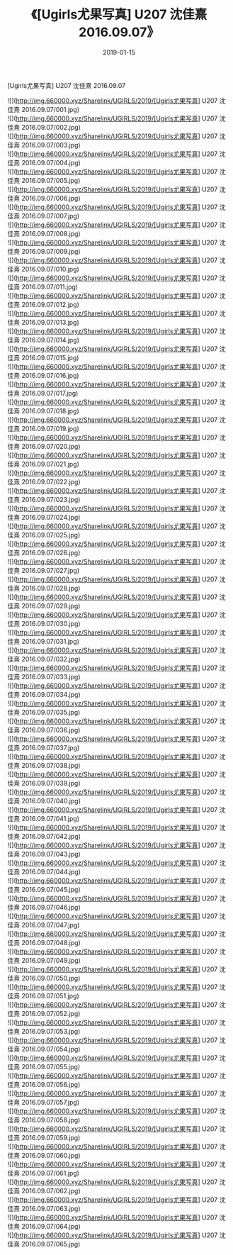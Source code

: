 ﻿---
layout: post
title:  《[Ugirls尤果写真] U207 沈佳熹 2016.09.07》
date:   2019-01-15
img: http://img.660000.xyz/Sharelink/UGIRLS/2019/[Ugirls尤果写真] U207 沈佳熹 2016.09.07/000.jpg
categories: [美女, 清纯, 唯美]
---

[Ugirls尤果写真] U207 沈佳熹 2016.09.07

 ![](http://img.660000.xyz/Sharelink/UGIRLS/2019/[Ugirls尤果写真] U207 沈佳熹 2016.09.07/001.jpg) <br>![](http://img.660000.xyz/Sharelink/UGIRLS/2019/[Ugirls尤果写真] U207 沈佳熹 2016.09.07/002.jpg) <br>![](http://img.660000.xyz/Sharelink/UGIRLS/2019/[Ugirls尤果写真] U207 沈佳熹 2016.09.07/003.jpg) <br>![](http://img.660000.xyz/Sharelink/UGIRLS/2019/[Ugirls尤果写真] U207 沈佳熹 2016.09.07/004.jpg) <br>![](http://img.660000.xyz/Sharelink/UGIRLS/2019/[Ugirls尤果写真] U207 沈佳熹 2016.09.07/005.jpg) <br>![](http://img.660000.xyz/Sharelink/UGIRLS/2019/[Ugirls尤果写真] U207 沈佳熹 2016.09.07/006.jpg) <br>![](http://img.660000.xyz/Sharelink/UGIRLS/2019/[Ugirls尤果写真] U207 沈佳熹 2016.09.07/007.jpg) <br>![](http://img.660000.xyz/Sharelink/UGIRLS/2019/[Ugirls尤果写真] U207 沈佳熹 2016.09.07/008.jpg) <br>![](http://img.660000.xyz/Sharelink/UGIRLS/2019/[Ugirls尤果写真] U207 沈佳熹 2016.09.07/009.jpg) <br>![](http://img.660000.xyz/Sharelink/UGIRLS/2019/[Ugirls尤果写真] U207 沈佳熹 2016.09.07/010.jpg) <br>![](http://img.660000.xyz/Sharelink/UGIRLS/2019/[Ugirls尤果写真] U207 沈佳熹 2016.09.07/011.jpg) <br>![](http://img.660000.xyz/Sharelink/UGIRLS/2019/[Ugirls尤果写真] U207 沈佳熹 2016.09.07/012.jpg) <br>![](http://img.660000.xyz/Sharelink/UGIRLS/2019/[Ugirls尤果写真] U207 沈佳熹 2016.09.07/013.jpg) <br>![](http://img.660000.xyz/Sharelink/UGIRLS/2019/[Ugirls尤果写真] U207 沈佳熹 2016.09.07/014.jpg) <br>![](http://img.660000.xyz/Sharelink/UGIRLS/2019/[Ugirls尤果写真] U207 沈佳熹 2016.09.07/015.jpg) <br>![](http://img.660000.xyz/Sharelink/UGIRLS/2019/[Ugirls尤果写真] U207 沈佳熹 2016.09.07/016.jpg) <br>![](http://img.660000.xyz/Sharelink/UGIRLS/2019/[Ugirls尤果写真] U207 沈佳熹 2016.09.07/017.jpg) <br>![](http://img.660000.xyz/Sharelink/UGIRLS/2019/[Ugirls尤果写真] U207 沈佳熹 2016.09.07/018.jpg) <br>![](http://img.660000.xyz/Sharelink/UGIRLS/2019/[Ugirls尤果写真] U207 沈佳熹 2016.09.07/019.jpg) <br>![](http://img.660000.xyz/Sharelink/UGIRLS/2019/[Ugirls尤果写真] U207 沈佳熹 2016.09.07/020.jpg) <br>![](http://img.660000.xyz/Sharelink/UGIRLS/2019/[Ugirls尤果写真] U207 沈佳熹 2016.09.07/021.jpg) <br>![](http://img.660000.xyz/Sharelink/UGIRLS/2019/[Ugirls尤果写真] U207 沈佳熹 2016.09.07/022.jpg) <br>![](http://img.660000.xyz/Sharelink/UGIRLS/2019/[Ugirls尤果写真] U207 沈佳熹 2016.09.07/023.jpg) <br>![](http://img.660000.xyz/Sharelink/UGIRLS/2019/[Ugirls尤果写真] U207 沈佳熹 2016.09.07/024.jpg) <br>![](http://img.660000.xyz/Sharelink/UGIRLS/2019/[Ugirls尤果写真] U207 沈佳熹 2016.09.07/025.jpg) <br>![](http://img.660000.xyz/Sharelink/UGIRLS/2019/[Ugirls尤果写真] U207 沈佳熹 2016.09.07/026.jpg) <br>![](http://img.660000.xyz/Sharelink/UGIRLS/2019/[Ugirls尤果写真] U207 沈佳熹 2016.09.07/027.jpg) <br>![](http://img.660000.xyz/Sharelink/UGIRLS/2019/[Ugirls尤果写真] U207 沈佳熹 2016.09.07/028.jpg) <br>![](http://img.660000.xyz/Sharelink/UGIRLS/2019/[Ugirls尤果写真] U207 沈佳熹 2016.09.07/029.jpg) <br>![](http://img.660000.xyz/Sharelink/UGIRLS/2019/[Ugirls尤果写真] U207 沈佳熹 2016.09.07/030.jpg) <br>![](http://img.660000.xyz/Sharelink/UGIRLS/2019/[Ugirls尤果写真] U207 沈佳熹 2016.09.07/031.jpg) <br>![](http://img.660000.xyz/Sharelink/UGIRLS/2019/[Ugirls尤果写真] U207 沈佳熹 2016.09.07/032.jpg) <br>![](http://img.660000.xyz/Sharelink/UGIRLS/2019/[Ugirls尤果写真] U207 沈佳熹 2016.09.07/033.jpg) <br>![](http://img.660000.xyz/Sharelink/UGIRLS/2019/[Ugirls尤果写真] U207 沈佳熹 2016.09.07/034.jpg) <br>![](http://img.660000.xyz/Sharelink/UGIRLS/2019/[Ugirls尤果写真] U207 沈佳熹 2016.09.07/035.jpg) <br>![](http://img.660000.xyz/Sharelink/UGIRLS/2019/[Ugirls尤果写真] U207 沈佳熹 2016.09.07/036.jpg) <br>![](http://img.660000.xyz/Sharelink/UGIRLS/2019/[Ugirls尤果写真] U207 沈佳熹 2016.09.07/037.jpg) <br>![](http://img.660000.xyz/Sharelink/UGIRLS/2019/[Ugirls尤果写真] U207 沈佳熹 2016.09.07/038.jpg) <br>![](http://img.660000.xyz/Sharelink/UGIRLS/2019/[Ugirls尤果写真] U207 沈佳熹 2016.09.07/039.jpg) <br>![](http://img.660000.xyz/Sharelink/UGIRLS/2019/[Ugirls尤果写真] U207 沈佳熹 2016.09.07/040.jpg) <br>![](http://img.660000.xyz/Sharelink/UGIRLS/2019/[Ugirls尤果写真] U207 沈佳熹 2016.09.07/041.jpg) <br>![](http://img.660000.xyz/Sharelink/UGIRLS/2019/[Ugirls尤果写真] U207 沈佳熹 2016.09.07/042.jpg) <br>![](http://img.660000.xyz/Sharelink/UGIRLS/2019/[Ugirls尤果写真] U207 沈佳熹 2016.09.07/043.jpg) <br>![](http://img.660000.xyz/Sharelink/UGIRLS/2019/[Ugirls尤果写真] U207 沈佳熹 2016.09.07/044.jpg) <br>![](http://img.660000.xyz/Sharelink/UGIRLS/2019/[Ugirls尤果写真] U207 沈佳熹 2016.09.07/045.jpg) <br>![](http://img.660000.xyz/Sharelink/UGIRLS/2019/[Ugirls尤果写真] U207 沈佳熹 2016.09.07/046.jpg) <br>![](http://img.660000.xyz/Sharelink/UGIRLS/2019/[Ugirls尤果写真] U207 沈佳熹 2016.09.07/047.jpg) <br>![](http://img.660000.xyz/Sharelink/UGIRLS/2019/[Ugirls尤果写真] U207 沈佳熹 2016.09.07/048.jpg) <br>![](http://img.660000.xyz/Sharelink/UGIRLS/2019/[Ugirls尤果写真] U207 沈佳熹 2016.09.07/049.jpg) <br>![](http://img.660000.xyz/Sharelink/UGIRLS/2019/[Ugirls尤果写真] U207 沈佳熹 2016.09.07/050.jpg) <br>![](http://img.660000.xyz/Sharelink/UGIRLS/2019/[Ugirls尤果写真] U207 沈佳熹 2016.09.07/051.jpg) <br>![](http://img.660000.xyz/Sharelink/UGIRLS/2019/[Ugirls尤果写真] U207 沈佳熹 2016.09.07/052.jpg) <br>![](http://img.660000.xyz/Sharelink/UGIRLS/2019/[Ugirls尤果写真] U207 沈佳熹 2016.09.07/053.jpg) <br>![](http://img.660000.xyz/Sharelink/UGIRLS/2019/[Ugirls尤果写真] U207 沈佳熹 2016.09.07/054.jpg) <br>![](http://img.660000.xyz/Sharelink/UGIRLS/2019/[Ugirls尤果写真] U207 沈佳熹 2016.09.07/055.jpg) <br>![](http://img.660000.xyz/Sharelink/UGIRLS/2019/[Ugirls尤果写真] U207 沈佳熹 2016.09.07/056.jpg) <br>![](http://img.660000.xyz/Sharelink/UGIRLS/2019/[Ugirls尤果写真] U207 沈佳熹 2016.09.07/057.jpg) <br>![](http://img.660000.xyz/Sharelink/UGIRLS/2019/[Ugirls尤果写真] U207 沈佳熹 2016.09.07/058.jpg) <br>![](http://img.660000.xyz/Sharelink/UGIRLS/2019/[Ugirls尤果写真] U207 沈佳熹 2016.09.07/059.jpg) <br>![](http://img.660000.xyz/Sharelink/UGIRLS/2019/[Ugirls尤果写真] U207 沈佳熹 2016.09.07/060.jpg) <br>![](http://img.660000.xyz/Sharelink/UGIRLS/2019/[Ugirls尤果写真] U207 沈佳熹 2016.09.07/061.jpg) <br>![](http://img.660000.xyz/Sharelink/UGIRLS/2019/[Ugirls尤果写真] U207 沈佳熹 2016.09.07/062.jpg) <br>![](http://img.660000.xyz/Sharelink/UGIRLS/2019/[Ugirls尤果写真] U207 沈佳熹 2016.09.07/063.jpg) <br>![](http://img.660000.xyz/Sharelink/UGIRLS/2019/[Ugirls尤果写真] U207 沈佳熹 2016.09.07/064.jpg) <br>![](http://img.660000.xyz/Sharelink/UGIRLS/2019/[Ugirls尤果写真] U207 沈佳熹 2016.09.07/065.jpg) <br>